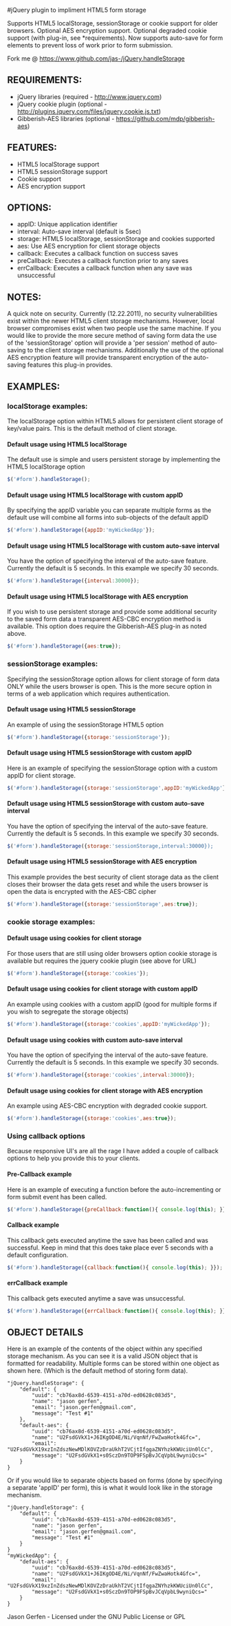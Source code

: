 #jQuery plugin to impliment HTML5 form storage

Supports HTML5 localStorage, sessionStorage or cookie support
for older browsers. Optional AES encryption support. Optional
degraded cookie support (with plug-in, see *requirements). Now
supports auto-save for form elements to prevent loss of work
prior to form submission.

  Fork me @ https://www.github.com/jas-/jQuery.handleStorage

## REQUIREMENTS:
* jQuery libraries (required - http://www.jquery.com)
* jQuery cookie plugin (optional - http://plugins.jquery.com/files/jquery.cookie.js.txt)
* Gibberish-AES libraries (optional - https://github.com/mdp/gibberish-aes)


## FEATURES:
* HTML5 localStorage support
* HTML5 sessionStorage support
* Cookie support
* AES encryption support

## OPTIONS:
* appID:       Unique application identifier
* interval:    Auto-save interval (default is 5sec)
* storage:     HTML5 localStorage, sessionStorage and cookies supported
* aes:         Use AES encryption for client storage objects
* callback:    Executes a callback function on success saves
* preCallback: Executes a callback function prior to any saves
* errCallback: Executes a callback function when any save was unsuccessful

## NOTES:
A quick note on security. Currently (12.22.2011), no security vulnerabilities
exist within the newer HTML5 client storage mechanisms. However, local browser
compromises exist when two people use the same machine. If you would like to
provide the more secure method of saving form data the use of the 'sessionStorage'
option will provide a 'per session' method of auto-saving to the client storage
mechanisms. Additionally the use of the optional AES encryption feature will
provide transparent encryption of the auto-saving features this plug-in
provides.

## EXAMPLES:

### localStorage examples:
The localStorage option within HTML5 allows for persistent client storage of
key/value pairs. This is the default method of client storage.

#### Default usage using HTML5 localStorage
The default use is simple and users persistent storage by implementing the HTML5
localStorage option

```javascript
$('#form').handleStorage();
```

#### Default usage using HTML5 localStorage with custom appID
By specifying the appID variable you can separate multiple forms as the default
use will combine all forms into sub-objects of the default appID

```javascript
$('#form').handleStorage({appID:'myWickedApp'});
```

#### Default usage using HTML5 localStorage with custom auto-save interval
You have the option of specifying the interval of the auto-save feature. Currently
the default is 5 seconds. In this example we specify 30 seconds.

```javascript
$('#form').handleStorage({interval:30000});
```

#### Default usage using HTML5 localStorage with AES encryption
If you wish to use persistent storage and provide some additional security
to the saved form data a transparent AES-CBC encryption method is available.
This option does require the Gibberish-AES plug-in as noted above.

```javascript
$('#form').handleStorage({aes:true});
```

### sessionStorage examples:
Specifying the sessionStorage option allows for client storage of form data ONLY
while the users browser is open. This is the more secure option in terms of a
web application which requires authentication.

#### Default usage using HTML5 sessionStorage
An example of using the sessionStorage HTML5 option

```javascript
$('#form').handleStorage({storage:'sessionStorage'});
```

#### Default usage using HTML5 sessionStorage with custom appID
Here is an example of specifying the sessionStorage option with a custom
appID for client storage.

```javascript
$('#form').handleStorage({storage:'sessionStorage',appID:'myWickedApp'});
```

#### Default usage using HTML5 sessionStorage with custom auto-save interval
You have the option of specifying the interval of the auto-save feature. Currently
the default is 5 seconds. In this example we specify 30 seconds.

```javascript
$('#form').handleStorage({storage:'sessionStorage,interval:30000});
```

#### Default usage using HTML5 sessionStorage with AES encryption
This example provides the best security of client storage data as the client
closes their browser the data gets reset and while the users browser is open
the data is encrypted with the AES-CBC cipher

```javascript
$('#form').handleStorage({storage:'sessionStorage',aes:true});
```

### cookie storage examples:

#### Default usage using cookies for client storage
For those users that are still using older browsers option cookie storage is
available but requires the jquery cookie plugin (see above for URL)

```javascript
$('#form').handleStorage({storage:'cookies'});
```

#### Default usage using cookies for client storage with custom appID
An example using cookies with a custom appID (good for multiple forms if you
wish to segregate the storage objects)

```javascript
$('#form').handleStorage({storage:'cookies',appID:'myWickedApp'});
```

#### Default usage using cookies with custom auto-save interval
You have the option of specifying the interval of the auto-save feature. Currently
the default is 5 seconds. In this example we specify 30 seconds.

```javascript
$('#form').handleStorage({storage:'cookies',interval:30000});
```

#### Default usage using cookies for client storage with AES encryption
An example using AES-CBC encryption with degraded cookie support.

```javascript
$('#form').handleStorage({storage:'cookies',aes:true});
```

### Using callback options
Because responsive UI's are all the rage I have added a couple of callback options
to help you provide this to your clients.

#### Pre-Callback example
Here is an example of executing a function before the auto-incrementing or form
submit event has been called.

```javascript
$('#form').handleStorage({preCallback:function(){ console.log(this); }});
```

#### Callback example
This callback gets executed anytime the save has been called and was successful. Keep
in mind that this does take place ever 5 seconds with a default configuration.

```javascript
$('#form').handleStorage({callback:function(){ console.log(this); }});
```

#### errCallback example
This callback gets executed anytime a save was unsuccessful.

```javascript
$('#form').handleStorage({errCallback:function(){ console.log(this); }});
```

## OBJECT DETAILS
Here is an example of the contents of the object within any specified storage
mechanism. As you can see it is a valid JSON object that is formatted for
readability. Multiple forms can be stored within one object as shown here.
(Which is the default method of storing form data).

```
"jQuery.handleStorage": {
    "default": {
        "uuid": "cb76ax8d-6539-4151-a70d-ed0628c083d5",
        "name": "jason gerfen",
        "email": "jason.gerfen@gmail.com",
        "message": "Test #1"
    },
    "default-aes": {
        "uuid": "cb76ax8d-6539-4151-a70d-ed0628c083d5",
        "name": "U2FsdGVkX1+J6IKgOD4E/Ni/VqnNf/FwZwaHotk4Gfc=",
        "email": "U2FsdGVkX19xzInZdszNewMDlKOVZzDraUkhT2VCjtIfqgaZNYhzkKWUciUn0lCc",
        "message": "U2FsdGVkX1+s0SczDn9TOP9FSpBvJCqVpbL9wyniQcs="
    }
}
```

Or if you would like to separate objects based on forms (done by specifying
a separate 'appID' per form), this is what it would look like in the storage
mechanism.

```
"jQuery.handleStorage": {
    "default": {
        "uuid": "cb76ax8d-6539-4151-a70d-ed0628c083d5",
        "name": "jason gerfen",
        "email": "jason.gerfen@gmail.com",
        "message": "Test #1"
    }
}
"myWickedApp": {
    "default-aes": {
        "uuid": "cb76ax8d-6539-4151-a70d-ed0628c083d5",
        "name": "U2FsdGVkX1+J6IKgOD4E/Ni/VqnNf/FwZwaHotk4Gfc=",
        "email": "U2FsdGVkX19xzInZdszNewMDlKOVZzDraUkhT2VCjtIfqgaZNYhzkKWUciUn0lCc",
        "message": "U2FsdGVkX1+s0SczDn9TOP9FSpBvJCqVpbL9wyniQcs="
    }
}
```

Jason Gerfen - Licensed under the GNU Public License or GPL
